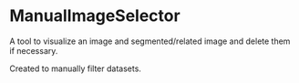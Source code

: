 # ManualImageSelector

A tool to visualize an image and segmented/related image and delete them if necessary.

Created to manually filter datasets.
